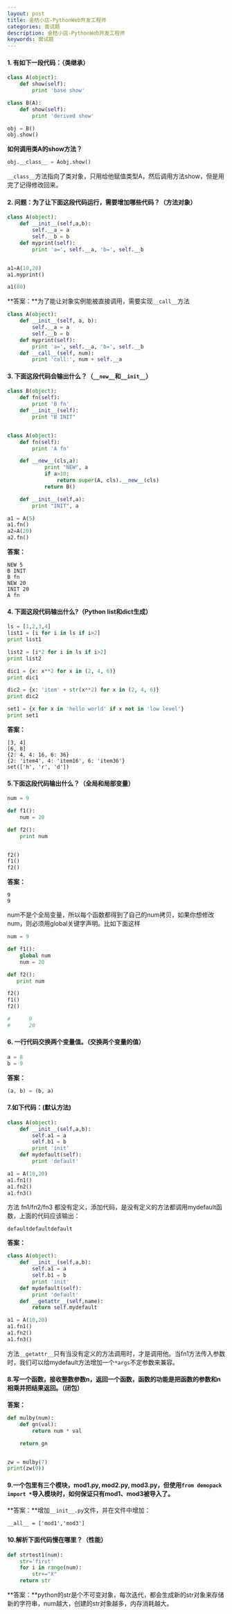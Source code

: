 ```yaml
---
layout: post
title: 金桔小店-PythonWeb开发工程师
categories: 面试题
description: 金桔小店-PythonWeb开发工程师
keywords: 面试题
---
```


#### 1. 有如下一段代码：（类继承）
```python
class A(object):
    def show(self):
        print 'base show'

class B(A):
    def show(self):
        print 'derived show'

obj = B()
obj.show()
```
**如何调用类A的show方法？**
```python
obj.__class__ = Aobj.show()
```
``__class__``方法指向了类对象，只用给他赋值类型A，然后调用方法show，但是用完了记得修改回来。
#### 2. 问题：为了让下面这段代码运行，需要增加哪些代码？（方法对象）
```python
class A(object):
    def __init__(self,a,b):
        self.__a = a
        self.__b = b
    def myprint(self):
        print 'a=', self.__a, 'b=', self.__b


a1=A(10,20)
a1.myprint()

a1(80)
```
**答案：**为了能让对象实例能被直接调用，需要实现``__call__``方法
```python
class A(object):
    def __init__(self, a, b):
        self.__a = a
        self.__b = b
    def myprint(self):
        print 'a=', self.__a, 'b=', self.__b
    def __call__(self, num):
        print 'call:', num + self.__a
```
#### 3. 下面这段代码会输出什么？（``__new__``和``__init__``）
```python
class B(object):
    def fn(self):
        print 'B fn'
    def __init__(self):
        print "B INIT"


class A(object):
    def fn(self):
        print 'A fn'

    def __new__(cls,a):
            print "NEW", a
            if a>10:
                return super(A, cls).__new__(cls)
            return B()

    def __init__(self,a):
        print "INIT", a

a1 = A(5)
a1.fn()
a2=A(20)
a2.fn()
```
**答案：**
```
NEW 5
B INIT
B fn
NEW 20
INIT 20
A fn
```
#### 4. 下面这段代码输出什么?（Python list和dict生成）
```python
ls = [1,2,3,4]
list1 = [i for i in ls if i>2]
print list1

list2 = [i*2 for i in ls if i>2]
print list2

dic1 = {x: x**2 for x in (2, 4, 6)}
print dic1

dic2 = {x: 'item' + str(x**2) for x in (2, 4, 6)}
print dic2

set1 = {x for x in 'hello world' if x not in 'low level'}
print set1
```
**答案：**
```
[3, 4]  
[6, 8]
{2: 4, 4: 16, 6: 36}
{2: 'item4', 4: 'item16', 6: 'item36'}
set(['h', 'r', 'd'])
```
#### 5.下面这段代码输出什么？（全局和局部变量）
```python
num = 9

def f1():
    num = 20

def f2():
    print num


f2()
f1()
f2()
```
**答案：**
```
9
9
```
num不是个全局变量，所以每个函数都得到了自己的num拷贝，如果你想修改num，则必须用global关键字声明。比如下面这样
```python
num = 9

def f1():
    global num
    num = 20

def f2():
   print num

f2()
f1()
f2()

#      9
#      20
```
#### 6. 一行代码交换两个变量值。（交换两个变量的值）
```python
a = 8
b = 9
```
**答案：**
```python
(a, b) = (b, a)
```
#### 7.如下代码：(默认方法)
```python
class A(object):
    def __init__(self,a,b):
        self.a1 = a
        self.b1 = b
        print 'init'
    def mydefault(self):
        print 'default'

a1 = A(10,20)
a1.fn1()
a1.fn2()
a1.fn3()
```
方法 fn1/fn2/fn3 都没有定义，添加代码，是没有定义的方法都调用mydefault函数，上面的代码应该输出：
```
defaultdefaultdefault
```
**答案：**
```python
class A(object):
    def __init__(self,a,b):
        self.a1 = a
        self.b1 = b
        print 'init'
    def mydefault(self):
        print 'default'
    def __getattr__(self,name):
        return self.mydefault

a1 = A(10,20)
a1.fn1()
a1.fn2()
a1.fn3()
```
方法``__getattr__``只有当没有定义的方法调用时，才是调用他。当fn1方法传入参数时，我们可以给mydefault方法增加一个``*args``不定参数来兼容。
#### 8.写一个函数，接收整数参数n，返回一个函数，函数的功能是把函数的参数和n相乘并把结果返回。（闭包）
**答案：**
```python
def mulby(num):
    def gn(val):
        return num * val

    return gn


zw = mulby(7)
print(zw(9))
```
#### 9.一个包里有三个模块，mod1.py, mod2.py, mod3.py，但使用``from demopack import *``导入模块时，如何保证只有mod1、mod3被导入了。
**答案：**增加``__init__.py``文件，并在文件中增加：
```
__all__ = ['mod1','mod3']
```
#### 10.解析下面代码慢在哪里？（性能）
```python
def strtest1(num):
    str='first'
    for i in range(num):
        str+="X"
    return str
```
**答案：**python的str是个不可变对象，每次迭代，都会生成新的str对象来存储新的字符串，num越大，创建的str对象越多，内存消耗越大。
